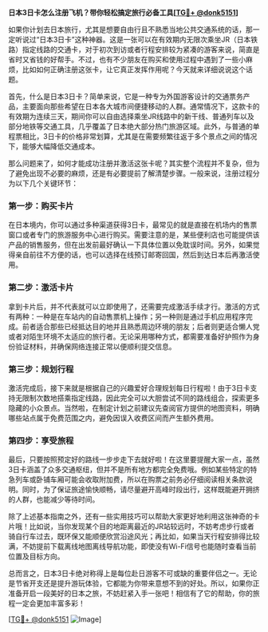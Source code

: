 **日本3日卡怎么注册飞机？带你轻松搞定旅行必备工具[[TG💪+ @donk5151](https://t.me/s/donk5151)]**

如果你计划去日本旅行，尤其是想要自由行且不熟悉当地公共交通系统的话，那一定听说过“日本3日卡”这种神器。这是一张可以在有效期内无限次乘坐JR（日本铁路）指定线路的交通卡，对于初次到访或者行程安排较为紧凑的游客来说，简直是省时又省钱的好帮手。不过，也有不少朋友在购买和使用过程中遇到了一些小麻烦，比如如何正确注册这张卡，让它真正发挥作用呢？今天就来详细说说这个话题。

首先，什么是日本3日卡？简单来说，它是一种专为外国游客设计的交通票务产品，主要面向那些希望在日本各大城市间便捷移动的人群。通常情况下，这款卡的有效期为连续三天，期间你可以自由选择乘坐JR线路中的新干线、普通列车以及部分地铁等交通工具，几乎覆盖了日本绝大部分热门旅游区域。此外，与普通的单程票相比，3日卡的价格非常划算，尤其是在需要频繁往返于多个景点之间的情况下，能够大幅降低交通成本。

那么问题来了，如何才能成功注册并激活这张卡呢？其实整个流程并不复杂，但为了避免出现不必要的麻烦，还是有必要提前了解清楚步骤。一般来说，注册过程分为以下几个关键环节：

### 第一步：购买卡片
在日本境内，你可以通过多种渠道获得3日卡，最常见的就是直接在机场内的售票窗口或者专门的旅游服务中心进行购买。需要注意的是，某些便利店也可能提供该产品的销售服务，但在出发前最好确认一下具体位置以免耽误时间。另外，如果觉得亲自前往不方便的话，也可以选择在线预订邮寄回国，然后到达日本后再激活使用。

### 第二步：激活卡片
拿到卡片后，并不代表就可以立即使用了，还需要完成激活手续才行。激活的方式有两种：一种是在车站内的自动售票机上操作；另一种则是通过手机应用程序完成。前者适合那些已经抵达目的地并且熟悉周边环境的朋友；后者则更适合懒人党或者对陌生环境不太适应的旅行者。无论采用哪种方式，都需要准备好护照作为身份验证材料，并确保网络连接正常以便顺利提交信息。

### 第三步：规划行程
激活完成后，接下来就是根据自己的兴趣爱好合理规划每日行程啦！由于3日卡支持无限制次数地搭乘指定线路，因此完全可以大胆尝试不同的路线组合，探索更多隐藏的小众景点。当然啦，在制定计划之前建议先查阅官方提供的地图资料，明确哪些站点属于免费范围之内，避免因误入收费区间而产生额外费用。

### 第四步：享受旅程
最后，只要按照预定好的路线一步步走下去就好啦！在这里要提醒大家一点，虽然3日卡涵盖了众多交通枢纽，但并不是所有地方都完全免费哦。例如某些特定的特急列车或卧铺车厢可能会收取附加费，所以在购票之前务必仔细阅读相关条款说明。同时，为了保证旅途愉快顺畅，请尽量避开高峰时段出行，这样既能避开拥挤的人群，也能减少等待时间。

除了上述基本指南之外，还有一些实用技巧可以帮助大家更好地利用这张神奇的卡片哦！比如说，当你发现某个目的地距离最近的JR站较远时，不妨考虑步行或者骑自行车过去，既环保又能顺便欣赏沿途风光；再比如，如果当天行程安排得比较满，不妨提前下载离线地图离线导航功能，即使没有Wi-Fi信号也能随时查看当前位置及目标方向。

总而言之，日本3日卡绝对称得上是每位赴日游客不可或缺的重要伴侣之一。无论是节省开支还是提升游玩体验，它都能为你带来意想不到的好处。所以，如果你正准备开启一段美好的日本之旅，不妨赶紧入手一张吧！相信有了它的帮助，你的旅程一定会更加丰富多彩！

[[TG💪+ @donk5151](https://t.me/s/donk5151) ![Image](https://i.postimg.cc/rwNCRYN7/Snipaste-2025-04-30-17-27-05.png)]